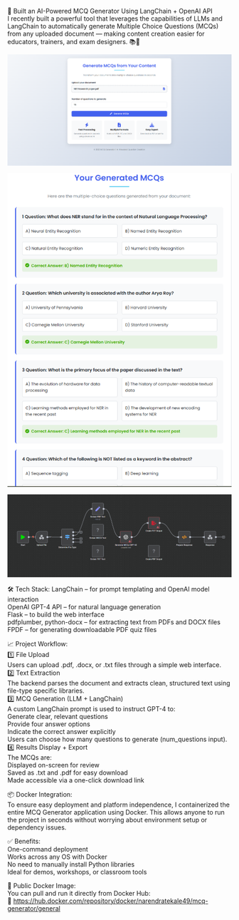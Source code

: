 🚀 Built an AI-Powered MCQ Generator Using LangChain + OpenAI API<br>
I recently built a powerful tool that leverages the capabilities of LLMs and LangChain to automatically generate Multiple Choice Questions (MCQs) from any uploaded document — making content creation easier for educators, trainers, and exam designers. 📚🤖

![image alt](https://github.com/Narendra8767/MCQ-Generator-Using-LangChain/blob/9dc19eb26f69e395460bf370cde62efcc5e263f2/image/index.png)

![image](https://github.com/Narendra8767/MCQ-Generator-Using-LangChain/blob/9253cbbbbd14903012caa7a252a5d80fefc2abb4/image/result.png)

![image](https://github.com/Narendra8767/MCQ-Generator-Using-LangChain/blob/8758a7d8e212741605521ead747cb3ec4705bca2/image/workflow.png)


🛠️ Tech Stack:
LangChain – for prompt templating and OpenAI model interaction<br>
OpenAI GPT-4 API – for natural language generation<br>
Flask – to build the web interface<br>
pdfplumber, python-docx – for extracting text from PDFs and DOCX files<br>
FPDF – for generating downloadable PDF quiz files<br>


📈 Project Workflow:<br>
1️⃣ File Upload<br>
Users can upload .pdf, .docx, or .txt files through a simple web interface.<br>
2️⃣ Text Extraction<br>
The backend parses the document and extracts clean, structured text using file-type specific libraries.<br>
3️⃣ MCQ Generation (LLM + LangChain)<br>
A custom LangChain prompt is used to instruct GPT-4 to:<br>
Generate clear, relevant questions<br>
Provide four answer options<br>
Indicate the correct answer explicitly<br>
Users can choose how many questions to generate (num_questions input).<br>
4️⃣ Results Display + Export<br>
The MCQs are:<br>
Displayed on-screen for review<br>
Saved as .txt and .pdf for easy download<br>
Made accessible via a one-click download link<br>


📦 Docker Integration:<br>
To ensure easy deployment and platform independence, I containerized the entire MCQ Generator application using Docker. This allows anyone to run the project in seconds without worrying about environment setup or dependency issues.

✅ Benefits:<br>
One-command deployment<br>
Works across any OS with Docker<br>
No need to manually install Python libraries<br>
Ideal for demos, workshops, or classroom tools<br>

🐳 Public Docker Image:<br>
You can pull and run it directly from Docker Hub:<br>
🔗 https://hub.docker.com/repository/docker/narendratekale49/mcq-generator/general

